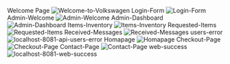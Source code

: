 Welcome Page
![Welcome-to-Volkswagen](https://github.com/Kamalikabakirecharles/ecommerce-cars-Volkswagen/assets/144225495/05d1a2dc-901c-4ebf-a785-a51b01657c7b)
Login-Form
![Login-Form](https://github.com/Kamalikabakirecharles/ecommerce-cars-Volkswagen/assets/144225495/8ab4415e-2842-4608-81d5-07bfa18d6543)
Admin-Welcome
![Admin-Welcome](https://github.com/Kamalikabakirecharles/ecommerce-cars-Volkswagen/assets/144225495/aff9296d-2eb2-4081-8a51-f213eb2c786d)
Admin-Dashboard
![Admin-Dashboard](https://github.com/Kamalikabakirecharles/ecommerce-cars-Volkswagen/assets/144225495/7be28721-70eb-4a22-8303-95967f926436)
Items-Inventory
![Items-Inventory](https://github.com/Kamalikabakirecharles/ecommerce-cars-Volkswagen/assets/144225495/8e898636-915c-41ae-8902-04d35425fab6)
Requested-Items
![Requested-Items](https://github.com/Kamalikabakirecharles/ecommerce-cars-Volkswagen/assets/144225495/0e0e16e6-664a-497e-bd1a-d349f74e949a)
Received-Messages
![Received-Messages](https://github.com/Kamalikabakirecharles/ecommerce-cars-Volkswagen/assets/144225495/b00f3179-6d4a-45b5-b4cd-399b00f1c3fd)
users-error
![localhost-8081-api-users-error](https://github.com/Kamalikabakirecharles/ecommerce-cars-Volkswagen/assets/144225495/421ddafd-c664-4d85-8a04-306b9b02d7d4)
Homapage
![Homapage](https://github.com/Kamalikabakirecharles/ecommerce-cars-Volkswagen/assets/144225495/6e7dbc2b-ddfd-40c2-a3a2-644caab26452)
Checkout-Page
![Checkout-Page](https://github.com/Kamalikabakirecharles/ecommerce-cars-Volkswagen/assets/144225495/23fe880f-9ece-4e65-8508-82b9abacb01d)
Contact-Page
![Contact-Page](https://github.com/Kamalikabakirecharles/ecommerce-cars-Volkswagen/assets/144225495/9964f00a-0ff7-4c71-ae5a-2eabd817cfd4)
web-success
![localhost-8081-web-success](https://github.com/Kamalikabakirecharles/ecommerce-cars-Volkswagen/assets/144225495/ac76d2aa-a670-4569-934a-e3421c61103b)
